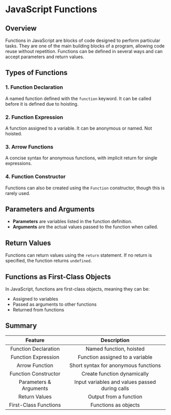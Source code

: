 # JavaScript Functions

## Overview

Functions in JavaScript are blocks of code designed to perform particular tasks. They are one of the main building blocks of a program, allowing code reuse without repetition. Functions can be defined in several ways and can accept parameters and return values.

## Types of Functions

### 1. Function Declaration

A named function defined with the `function` keyword. It can be called before it is defined due to hoisting.

### 2. Function Expression

A function assigned to a variable. It can be anonymous or named. Not hoisted.

### 3. Arrow Functions

A concise syntax for anonymous functions, with implicit return for single expressions.

### 4. Function Constructor

Functions can also be created using the `Function` constructor, though this is rarely used.

## Parameters and Arguments

- **Parameters** are variables listed in the function definition.
- **Arguments** are the actual values passed to the function when called.

## Return Values

Functions can return values using the `return` statement. If no return is specified, the function returns `undefined`.

## Functions as First-Class Objects

In JavaScript, functions are first-class objects, meaning they can be:

- Assigned to variables
- Passed as arguments to other functions
- Returned from functions

## Summary

|        Feature        |                  Description                  |
| :--------------------: | :--------------------------------------------: |
|  Function Declaration  |            Named function, hoisted            |
|  Function Expression  |        Function assigned to a variable        |
|     Arrow Function     |      Short syntax for anonymous functions      |
|  Function Constructor  |          Create function dynamically          |
| Parameters & Arguments | Input variables and values passed during calls |
|     Return Values     |             Output from a function             |
| First-Class Functions |              Functions as objects              |
